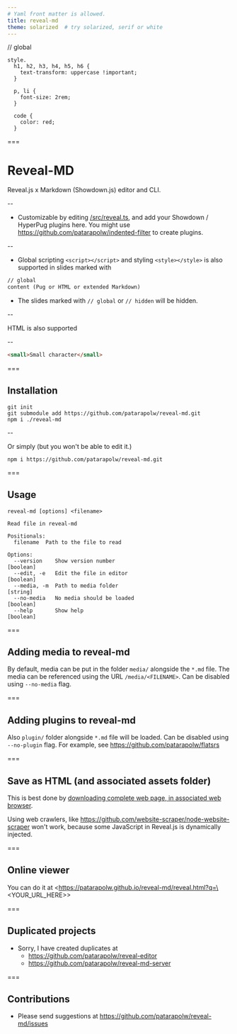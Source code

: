 ```yaml
---
# Yaml front matter is allowed.
title: reveal-md
theme: solarized  # try solarized, serif or white
---
```

// global
```pug
style.
  h1, h2, h3, h4, h5, h6 {
    text-transform: uppercase !important;
  }
  
  p, li {
    font-size: 2rem;
  }
  
  code {
    color: red;
  }
```
===

# Reveal-MD

Reveal.js x Markdown (Showdown.js) editor and CLI.

--

- Customizable by editing [/src/reveal.ts](/src/reveal.ts), and add your Showdown / HyperPug plugins here. You might use <https://github.com/patarapolw/indented-filter> to create plugins.

--

- Global scripting `<script></script>` and styling `<style></style>` is also supported in slides marked with

```markdown
// global
content (Pug or HTML or extended Markdown)
```

- The slides marked with `// global` or `// hidden` will be hidden.

--

HTML is also supported

--
```html
<small>Small character</small>
```

===

## Installation

```
git init
git submodule add https://github.com/patarapolw/reveal-md.git
npm i ./reveal-md
```

--

Or simply (but you won't be able to edit it.)

```
npm i https://github.com/patarapolw/reveal-md.git
```

===

## Usage

```
reveal-md [options] <filename>

Read file in reveal-md

Positionals:
  filename  Path to the file to read

Options:
  --version    Show version number                                     [boolean]
  --edit, -e   Edit the file in editor                                 [boolean]
  --media, -m  Path to media folder                                     [string]
  --no-media   No media should be loaded                               [boolean]
  --help       Show help                                               [boolean]
```

===

## Adding media to reveal-md

By default, media can be put in the folder `media/` alongside the `*.md` file. The media can be referenced using the URL `/media/<FILENAME>`. Can be disabled using `--no-media` flag.

===

## Adding plugins to reveal-md

Also `plugin/` folder alongside `*.md` file will be loaded. Can be disabled using `--no-plugin` flag. For example, see <https://github.com/patarapolw/flatsrs>

===

## Save as HTML (and associated assets folder)

This is best done by [downloading complete web page, in associated web browser](https://www.makeuseof.com/tag/save-complete-webpage-offline-reading/).

Using web crawlers, like <https://github.com/website-scraper/node-website-scraper> won't work, because some JavaScript in Reveal.js is dynamically injected.

===

## Online viewer

You can do it at <https://patarapolw.github.io/reveal-md/reveal.html?q=\<YOUR_URL_HERE>>

===

## Duplicated projects

- Sorry, I have created duplicates at 
  - <https://github.com/patarapolw/reveal-editor>
  - <https://github.com/patarapolw/reveal-md-server>

===

## Contributions

- Please send suggestions at <https://github.com/patarapolw/reveal-md/issues>
